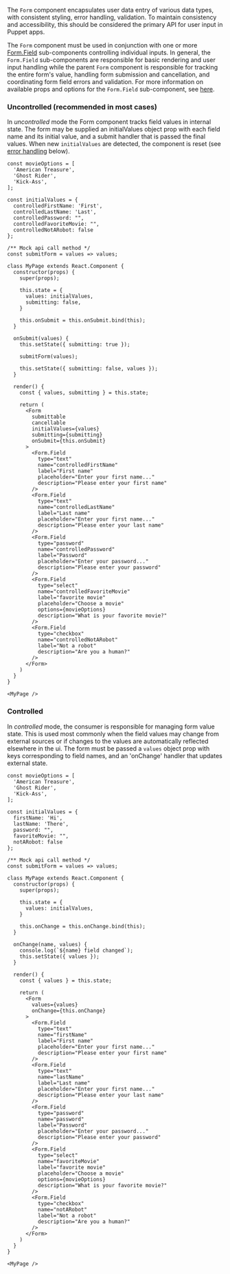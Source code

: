 The `Form` component encapsulates user data entry of various data types, with consistent styling, error handling, validation. To maintain consistency and accessibility, this should be considered the primary API for user input in Puppet apps.

The `Form` component must be used in conjunction with one or more [Form.Field](#formfield) sub-components controlling individual inputs. In general, the `Form.Field` sub-components are responsible for basic rendering and user input handling while the parent `Form` component is responsible for tracking the entire form's value, handling form submission and cancellation, and coordinating form field errors and validation. For more information on available props and options for the `Form.Field` sub-component, see [here](#formfield).

### Uncontrolled (recommended in most cases)

In *uncontrolled* mode the Form component tracks field values in internal state. The form may be supplied an initialValues object prop with each field name and its initial value, and a submit handler that is passed the final values. When new `initialValues` are detected, the component is reset (see [error handling](#linkylink) below).

```
const movieOptions = [
  'American Treasure',
  'Ghost Rider',
  'Kick-Ass',
];

const initialValues = {
  controlledFirstName: 'First',
  controlledLastName: 'Last',
  controlledPassword: "",
  controlledFavoriteMovie: "",
  controlledNotARobot: false
};

/** Mock api call method */
const submitForm = values => values;

class MyPage extends React.Component {
  constructor(props) {
    super(props);

    this.state = {
      values: initialValues,
      submitting: false,
    }

    this.onSubmit = this.onSubmit.bind(this);
  }

  onSubmit(values) {
    this.setState({ submitting: true });

    submitForm(values);

    this.setState({ submitting: false, values });
  }

  render() {
    const { values, submitting } = this.state;

    return (
      <Form
        submittable
        cancellable
        initialValues={values}
        submitting={submitting}
        onSubmit={this.onSubmit}
      >
        <Form.Field
          type="text"
          name="controlledFirstName"
          label="First name"
          placeholder="Enter your first name..."
          description="Please enter your first name"
        />
        <Form.Field
          type="text"
          name="controlledLastName"
          label="Last name"
          placeholder="Enter your first name..."
          description="Please enter your last name"
        />
        <Form.Field
          type="password"
          name="controlledPassword"
          label="Password"
          placeholder="Enter your password..."
          description="Please enter your password"
        />
        <Form.Field
          type="select"
          name="controlledFavoriteMovie"
          label="favorite movie"
          placeholder="Choose a movie"
          options={movieOptions}
          description="What is your favorite movie?"
        />
        <Form.Field
          type="checkbox"
          name="controlledNotARobot"
          label="Not a robot"
          description="Are you a human?"
        />
      </Form>
    )
  }
}

<MyPage />
```

### Controlled

In *controlled* mode, the consumer is responsible for managing form value state. This is used most commonly when the field values may change from external sources or if changes to the values are automatically reflected elsewhere in the ui. The form must be passed a `values` object prop with keys corresponding to field names, and an 'onChange' handler that updates external state.
```
const movieOptions = [
  'American Treasure',
  'Ghost Rider',
  'Kick-Ass',
];

const initialValues = {
  firstName: 'Hi',
  lastName: 'There',
  password: "",
  favoriteMovie: "",
  notARobot: false
};

/** Mock api call method */
const submitForm = values => values;

class MyPage extends React.Component {
  constructor(props) {
    super(props);

    this.state = {
      values: initialValues,
    }

    this.onChange = this.onChange.bind(this);
  }

  onChange(name, values) {
    console.log(`${name} field changed`);
    this.setState({ values });
  }

  render() {
    const { values } = this.state;

    return (
      <Form
        values={values}
        onChange={this.onChange}
      >
        <Form.Field
          type="text"
          name="firstName"
          label="First name"
          placeholder="Enter your first name..."
          description="Please enter your first name"
        />
        <Form.Field
          type="text"
          name="lastName"
          label="Last name"
          placeholder="Enter your first name..."
          description="Please enter your last name"
        />
        <Form.Field
          type="password"
          name="password"
          label="Password"
          placeholder="Enter your password..."
          description="Please enter your password"
        />
        <Form.Field
          type="select"
          name="favoriteMovie"
          label="favorite movie"
          placeholder="Choose a movie"
          options={movieOptions}
          description="What is your favorite movie?"
        />
        <Form.Field
          type="checkbox"
          name="notARobot"
          label="Not a robot"
          description="Are you a human?"
        />
      </Form>
    )
  }
}

<MyPage />
```
